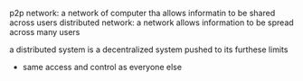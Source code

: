 p2p network: a network of computer tha allows informatin to be shared across users 
distributed network: a network allows information to be spread across many users

a distributed system is a decentralized system pushed to its furthese limits 
* same access and control as everyone else
